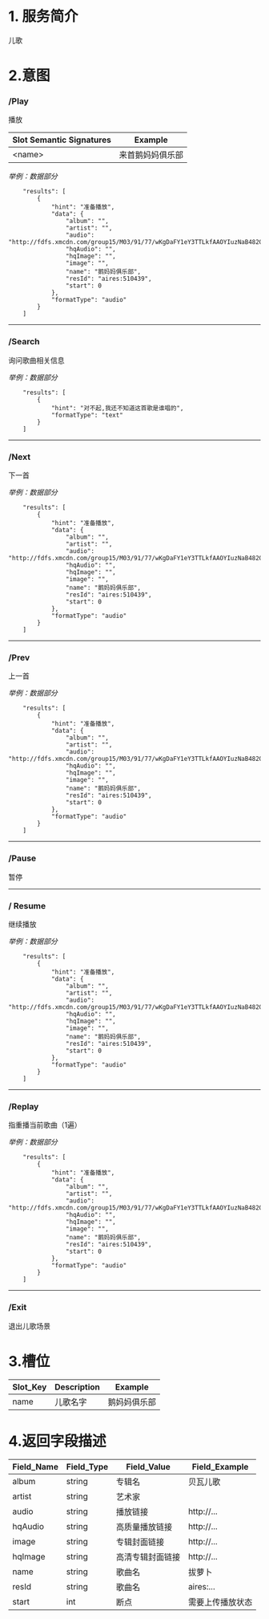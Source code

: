 
# 1. 服务简介

儿歌

# 2.意图

### \/Play

播放

| **Slot Semantic Signatures** | **Example** |
| --- | --- |
| &lt;name&gt; | 来首鹅妈妈俱乐部 |

_举例：数据部分_
```
    "results": [
        {
            "hint": "准备播放",
            "data": {
                "album": "",
                "artist": "",
                "audio": "http://fdfs.xmcdn.com/group15/M03/91/77/wKgDaFY1eY3TTLkfAAOYIuzNaB4820.mp3",
                "hqAudio": "",
                "hqImage": "",
                "image": "",
                "name": "鹅妈妈俱乐部",
                "resId": "aires:510439",
                "start": 0
            },
            "formatType": "audio"
        }
    ]
```

---

### \/Search
询问歌曲相关信息

_举例：数据部分_
```
    "results": [
        {
            "hint": "对不起,我还不知道这首歌是谁唱的",
            "formatType": "text"
        }
    ]
```


---

### \/Next
下一首

_举例：数据部分_
```
    "results": [
        {
            "hint": "准备播放",
            "data": {
                "album": "",
                "artist": "",
                "audio": "http://fdfs.xmcdn.com/group15/M03/91/77/wKgDaFY1eY3TTLkfAAOYIuzNaB4820.mp3",
                "hqAudio": "",
                "hqImage": "",
                "image": "",
                "name": "鹅妈妈俱乐部",
                "resId": "aires:510439",
                "start": 0
            },
            "formatType": "audio"
        }
    ]
```

---

### \/Prev
上一首

_举例：数据部分_
```
    "results": [
        {
            "hint": "准备播放",
            "data": {
                "album": "",
                "artist": "",
                "audio": "http://fdfs.xmcdn.com/group15/M03/91/77/wKgDaFY1eY3TTLkfAAOYIuzNaB4820.mp3",
                "hqAudio": "",
                "hqImage": "",
                "image": "",
                "name": "鹅妈妈俱乐部",
                "resId": "aires:510439",
                "start": 0
            },
            "formatType": "audio"
        }
    ]
```

---

### \/Pause
暂停

---

### \/ Resume
继续播放

_举例：数据部分_
```
    "results": [
        {
            "hint": "准备播放",
            "data": {
                "album": "",
                "artist": "",
                "audio": "http://fdfs.xmcdn.com/group15/M03/91/77/wKgDaFY1eY3TTLkfAAOYIuzNaB4820.mp3",
                "hqAudio": "",
                "hqImage": "",
                "image": "",
                "name": "鹅妈妈俱乐部",
                "resId": "aires:510439",
                "start": 0
            },
            "formatType": "audio"
        }
    ]
```

---

### \/Replay
指重播当前歌曲（1遍）

_举例：数据部分_

```
    "results": [
        {
            "hint": "准备播放",
            "data": {
                "album": "",
                "artist": "",
                "audio": "http://fdfs.xmcdn.com/group15/M03/91/77/wKgDaFY1eY3TTLkfAAOYIuzNaB4820.mp3",
                "hqAudio": "",
                "hqImage": "",
                "image": "",
                "name": "鹅妈妈俱乐部",
                "resId": "aires:510439",
                "start": 0
            },
            "formatType": "audio"
        }
    ]
```

---

### \/Exit
退出儿歌场景

# 3.槽位

| **Slot\_Key** | **Description** | **Example** |
| --- | --- | --- |
| name | 儿歌名字 | 鹅妈妈俱乐部 |

# 4.返回字段描述

| **Field\_Name** | **Field\_Type** | **Field\_Value** | **Field\_Example** |
| --- | --- | --- | --- |
| album | string | 专辑名 | 贝瓦儿歌 |
| artist | string | 艺术家 |  |
| audio | string | 播放链接 | http://... |
| hqAudio | string | 高质量播放链接 | http://... |
| image | string | 专辑封面链接 | http://... |
| hqImage | string | 高清专辑封面链接 | http://... |
| name | string | 歌曲名 | 拔萝卜 |
| resId | string | 歌曲名 | aires:... |
| start | int | 断点 | 需要上传播放状态 |
